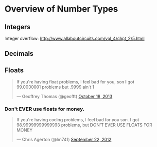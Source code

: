# Overview of Number Types

## Integers

Integer overflow: http://www.allaboutcircuits.com/vol_4/chpt_2/5.html

## Decimals

## Floats

<blockquote class="twitter-tweet" lang="en"><p>If you&#39;re having float problems, I feel bad for you, son I got 99.0000001 problems but .9999 ain&#39;t 1</p>&mdash; Geoffrey Thomas (@geofft) <a href="https://twitter.com/geofft/statuses/391248386298753025">October 18, 2013</a></blockquote>
<script async src="//platform.twitter.com/widgets.js" charset="utf-8"></script>


### Don't EVER use floats for money.

<blockquote class="twitter-tweet" lang="en"><p>If you&#39;re having coding problems, I feel bad for you son. I got 98.99999999999993 problems, but DON&#39;T EVER USE FLOATS FOR MONEY</p>&mdash; Chris Agerton (@lm741) <a href="https://twitter.com/lm741/statuses/249590854849810433">September 22, 2012</a></blockquote>
<script async src="//platform.twitter.com/widgets.js" charset="utf-8"></script>

<!-- TODO -->
